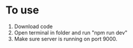 # To use
1. Download code
2. Open terminal in folder and run "npm run dev"
3. Make sure server is running on port 9000.
